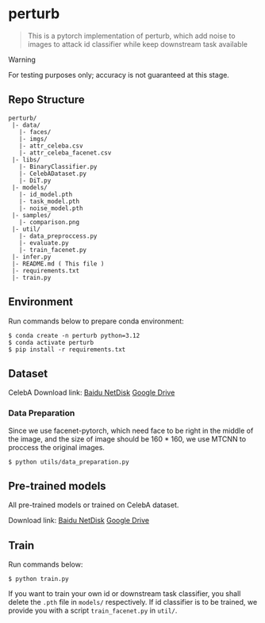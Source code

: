 # perturb

> This is a pytorch implementation of perturb, which add noise to images to attack id classifier while keep downstream task available

> [!WARNING]  
> For testing purposes only; accuracy is not guaranteed at this stage. 

## Repo Structure

```
perturb/
 |- data/
   |- faces/
   |- imgs/
   |- attr_celeba.csv
   |- attr_celeba_facenet.csv
 |- libs/
   |- BinaryClassifier.py
   |- CelebADataset.py
   |- DiT.py
 |- models/
   |- id_model.pth
   |- task_model.pth
   |- noise_model.pth
 |- samples/
   |- comparison.png
 |- util/
   |- data_preproccess.py
   |- evaluate.py
   |- train_facenet.py
 |- infer.py
 |- README.md ( This file )
 |- requirements.txt
 |- train.py
```

## Environment

Run commands below to prepare conda environment:

```shell
$ conda create -n perturb python=3.12
$ conda activate perturb
$ pip install -r requirements.txt
```

## Dataset

CelebA Download link: [Baidu NetDisk]() [Google Drive]()

### Data Preparation

Since we use facenet-pytorch, which need face to be right in the middle of the image, and the size of image should be 160 * 160, we use MTCNN to proccess the original images.

```shell
$ python utils/data_preparation.py 
```

## Pre-trained models

All pre-trained models or trained on CelebA dataset.

Download link: [Baidu NetDisk]() [Google Drive]()

## Train

Run commands below:

```shell
$ python train.py
```

If you want to train your own id or downstream task classifier, you shall delete the `.pth` file in `models/` respectively. If id classifier is to be trained, we provide you with a script `train_facenet.py` in `util/`.